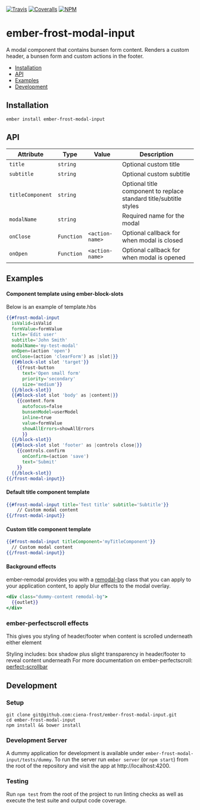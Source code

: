 [ci-img]: https://img.shields.io/travis/ciena-frost/ember-frost-modal-input.svg "Travis CI Build Status"
[ci-url]: https://travis-ci.org/ciena-frost/ember-frost-modal-input

[cov-img]: https://img.shields.io/coveralls/ciena-frost/ember-frost-modal-input.svg "Coveralls Code Coverage"
[cov-url]: https://coveralls.io/github/ciena-frost/ember-frost-modal-input

[npm-img]: https://img.shields.io/npm/v/ember-frost-modal-input.svg "NPM Version"
[npm-url]: https://www.npmjs.com/package/ember-frost-modal-input

[![Travis][ci-img]][ci-url] [![Coveralls][cov-img]][cov-url] [![NPM][npm-img]][npm-url]

# ember-frost-modal-input
A modal component that contains bunsen form content. Renders a custom header, a bunsen form and custom actions in the footer.

 * [Installation](#installation)
 * [API](#api)
 * [Examples](#examples)
 * [Development](#development)

## Installation

```
ember install ember-frost-modal-input
```

## API
| Attribute | Type | Value | Description |
| --------- | ---- | ----- | ----------- |
| `title` | `string` | | Optional custom title |
| `subtitle` | `string` | |  Optional custom subtitle |
| `titleComponent` | `string` | | Optional title component to replace standard title/subtitle styles |
| `modalName` | `string` | | Required name for the modal |
| `onClose` | `Function` | `<action-name>` | Optional callback for when modal is closed |
| `onOpen` | `Function` | `<action-name>` | Optional callback for when modal is opened |

## Examples

#### Component template using ember-block-slots
Below is an example of template.hbs
```handlebars
{{#frost-modal-input
  isValid=isValid
  formValue=formValue
  title='Edit user'
  subtitle='John Smith'
  modalName='my-test-modal'
  onOpen=(action 'open')
  onClose=(action 'clearForm') as |slot|}}
  {{#block-slot slot 'target'}}
    {{frost-button
      text='Open small form'
      priority='secondary'
      size='medium'}}
  {{/block-slot}}
  {{#block-slot slot 'body' as |content|}}
    {{content.form
      autofocus=false
      bunsenModel=userModel
      inline=true
      value=formValue
      showAllErrors=showAllErrors
      }}
  {{/block-slot}}
  {{#block-slot slot 'footer' as |controls close|}}
    {{controls.confirm
      onConfirm=(action 'save')
      text='Submit'
    }}
  {{/block-slot}}
{{/frost-modal-input}}
```

#### Default title component template
```handlebars
{{#frost-modal-input title='Test title' subtitle='Subtitle'}}
    // Custom modal content
{{/frost-modal-input}}
```

#### Custom title component template
```handlebars
{{#frost-modal-input titleComponent='myTitleComponent'}}
  // Custom modal content
{{/frost-modal-input}}
```

#### Background effects
ember-remodal provides you with a [remodal-bg](http://sethbrasile.github.io/ember-remodal/#/styling) class that you can apply to your application content, to apply blur effects to the modal overlay.
```handlebars
<div class="dummy-content remodal-bg">
  {{outlet}}
</div>
```

### ember-perfectscroll effects

This gives you styling of header/footer when content is scrolled underneath either element

Styling includes: box shadow plus slight transparency in header/footer to reveal content underneath
For more documentation on ember-perfectscroll:  [perfect-scrollbar](https://github.com/noraesae/perfect-scrollbar)

## Development
### Setup
```
git clone git@github.com:ciena-frost/ember-frost-modal-input.git
cd ember-frost-modal-input
npm install && bower install
```

### Development Server
A dummy application for development is available under `ember-frost-modal-input/tests/dummy`.
To run the server run `ember server` (or `npm start`) from the root of the repository and
visit the app at http://localhost:4200.

### Testing
Run `npm test` from the root of the project to run linting checks as well as execute the test suite
and output code coverage.
